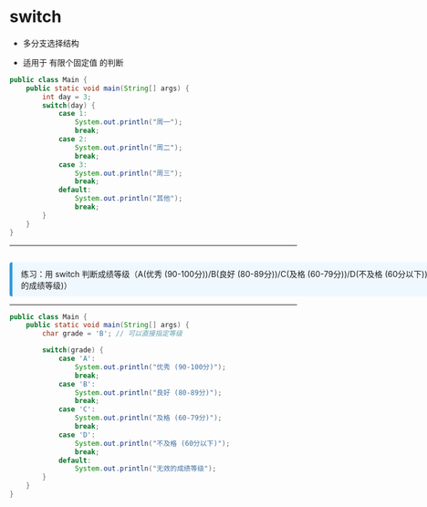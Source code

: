 
# switch

- 多分支选择结构

- 适用于 有限个固定值 的判断

```java
public class Main {
    public static void main(String[] args) {
        int day = 3;
        switch(day) {
            case 1:
                System.out.println("周一");
                break;
            case 2:
                System.out.println("周二");
                break;
            case 3:
                System.out.println("周三");
                break;
            default:
                System.out.println("其他");
                break;
        }
    }
}
```

---

<div v-click style="margin-top: 15px; border-left: 5px solid #3498db; background: #f0f8ff; padding: 10px 15px; border-radius: 4px; display: inline-block;width: 800px;">
练习：用 switch 判断成绩等级（A(优秀 (90-100分))/B(良好 (80-89分))/C(及格 (60-79分))/D(不及格 (60分以下))/default(无效的成绩等级)）
</div>

---

```java
public class Main {
    public static void main(String[] args) {
        char grade = 'B'; // 可以直接指定等级

        switch(grade) {
            case 'A':
                System.out.println("优秀 (90-100分)");
                break;
            case 'B':
                System.out.println("良好 (80-89分)");
                break;
            case 'C':
                System.out.println("及格 (60-79分)");
                break;
            case 'D':
                System.out.println("不及格 (60分以下)");
                break;
            default:
                System.out.println("无效的成绩等级");
        }
    }
}
```